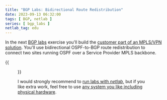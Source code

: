 ```yaml
---
title: "BGP Labs: Bidirectional Route Redistribution"
date: 2023-09-13 06:32:00
tags: [ BGP, netlab ]
series: [ bgp_labs ]
netlab_tag: edu
---
```

In the next [BGP labs](https://bgplabs.net/) exercise you'll build the [customer part of an MPLS/VPN solution](https://bgplabs.net/basic/5-redistribute/). You'll use bidirectional OSPF-to-BGP route redistribution to connect two sites running OSPF over a Service Provider MPLS backbone.

{{<figure src="https://bgplabs.net/basic/topology-2-sites.png">}}

I would strongly recommend to [run labs with _netlab_](https://bgplabs.net/1-setup/), but if you like extra work, feel free to use [any system you like including physical hardware](https://bgplabs.net/external/).